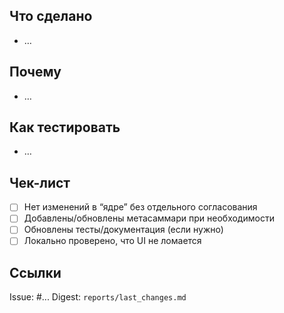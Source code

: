## Что сделано
- …

## Почему
- …

## Как тестировать
- …

## Чек-лист
- [ ] Нет изменений в “ядре” без отдельного согласования
- [ ] Добавлены/обновлены метасаммари при необходимости
- [ ] Обновлены тесты/документация (если нужно)
- [ ] Локально проверено, что UI не ломается

## Ссылки
Issue: #...
Digest: `reports/last_changes.md`
